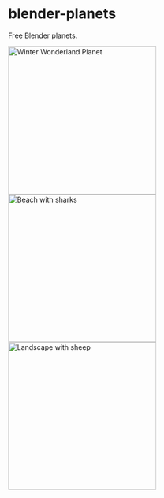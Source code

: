 # blender-planets

Free Blender planets.

<img align="center" src="http://www.nejoapps.eu/planets/winter.png" alt="Winter Wonderland Planet" width="300">
<img align="center" src="http://www.nejoapps.eu/planets/beach.png" alt="Beach with sharks" width="300">
<img align="center" src="http://www.nejoapps.eu/planets/landscape.png" alt="Landscape with sheep" width="300">